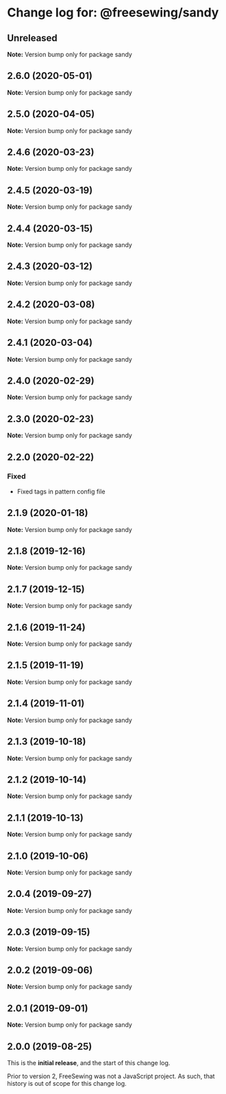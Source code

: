 # Change log for: @freesewing/sandy

## Unreleased

**Note:** Version bump only for package sandy

## 2.6.0 (2020-05-01)

**Note:** Version bump only for package sandy

## 2.5.0 (2020-04-05)

**Note:** Version bump only for package sandy

## 2.4.6 (2020-03-23)

**Note:** Version bump only for package sandy

## 2.4.5 (2020-03-19)

**Note:** Version bump only for package sandy

## 2.4.4 (2020-03-15)

**Note:** Version bump only for package sandy

## 2.4.3 (2020-03-12)

**Note:** Version bump only for package sandy

## 2.4.2 (2020-03-08)

**Note:** Version bump only for package sandy

## 2.4.1 (2020-03-04)

**Note:** Version bump only for package sandy

## 2.4.0 (2020-02-29)

**Note:** Version bump only for package sandy

## 2.3.0 (2020-02-23)

**Note:** Version bump only for package sandy

## 2.2.0 (2020-02-22)

### Fixed

- Fixed tags in pattern config file

## 2.1.9 (2020-01-18)

**Note:** Version bump only for package sandy

## 2.1.8 (2019-12-16)

**Note:** Version bump only for package sandy

## 2.1.7 (2019-12-15)

**Note:** Version bump only for package sandy

## 2.1.6 (2019-11-24)

**Note:** Version bump only for package sandy

## 2.1.5 (2019-11-19)

**Note:** Version bump only for package sandy

## 2.1.4 (2019-11-01)

**Note:** Version bump only for package sandy

## 2.1.3 (2019-10-18)

**Note:** Version bump only for package sandy

## 2.1.2 (2019-10-14)

**Note:** Version bump only for package sandy

## 2.1.1 (2019-10-13)

**Note:** Version bump only for package sandy

## 2.1.0 (2019-10-06)

**Note:** Version bump only for package sandy

## 2.0.4 (2019-09-27)

**Note:** Version bump only for package sandy

## 2.0.3 (2019-09-15)

**Note:** Version bump only for package sandy

## 2.0.2 (2019-09-06)

**Note:** Version bump only for package sandy

## 2.0.1 (2019-09-01)

**Note:** Version bump only for package sandy

## 2.0.0 (2019-08-25)

This is the **initial release**, and the start of this change log.

Prior to version 2, FreeSewing was not a JavaScript project.
As such, that history is out of scope for this change log.
